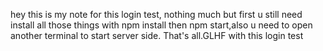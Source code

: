 hey this is my note for this login test, nothing much but first u still need install all those things with npm install then npm start,also u need to open another terminal to start server side. That's all.GLHF with this login test
